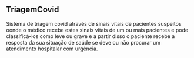 ## TriagemCovid
Sistema de triagem covid através de sinais vitais de pacientes suspeitos
oonde o médico recebe estes sinais vitais de um ou mais pacientes e pode classificá-los
como leve ou grave e a partir disso o paciente recebe a resposta da sua situação de saúde
se deve ou não procurar um atendimento hospitalar com urgência.
